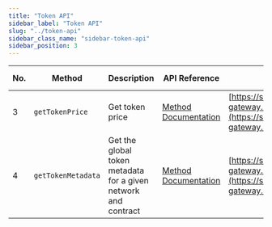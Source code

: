 ```yaml
---
title: "Token API"
sidebar_label: "Token API"
slug: "../token-api"
sidebar_class_name: "sidebar-token-api"
sidebar_position: 3
---
```


| No. | Method            | Description    | API Reference                                                                                              | URL                                                        | Spam Detection |
|-----|-------------------|----------------|------------------------------------------------------------------------------------------------------------|------------------------------------------------------------|----------------|
| 3   | `getTokenPrice`  | Get token price | [Method Documentation](/web3-data-api/solana/reference/get-sol-token-price) | [https://solana-gateway.moralis.io/token/:network/:address/price](https://solana-gateway.moralis.io/token/:network/:address/price) |                |
| 4   | `getTokenMetadata`  | Get the global token metadata for a given network and contract | [Method Documentation](/web3-data-api/solana/reference/get-token-metadata) | [https://solana-gateway.moralis.io/token/:network/:address/metadata](https://solana-gateway.moralis.io/token/:network/:address/metadata) |                |

